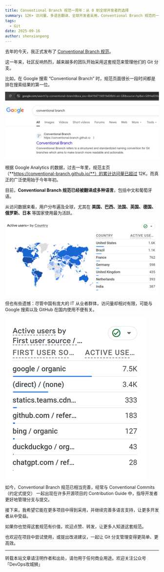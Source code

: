 ```yaml
---
title: Conventional Branch 规范一周年：从 0 到全球开发者的选择
summary: 12K+ 访问量、多语言翻译、全球开发者采用，Conventional Branch 规范的一周年之路
tags:
  - Git
date: 2025-09-16
author: shenxianpeng
---
```


去年的今天，我正式发布了 [Conventional Branch 规范](../conventional-branch)。

这一年来，社区反响热烈，越来越多的团队开始采用这套规范来管理他们的 Git 分支。

比如，在 Google 搜索 “Conventional Branch” 时，规范页面很长一段时间都是排在搜索结果的第一位。

![Google Search](google-search.png)

根据 Google Analytics 的数据，过去一年里，规范主页（**https://conventional-branch.github.io/**）的累计访问量已超过 12K，而真正的广泛使用始于今年年初。

目前，**Conventional Branch 规范已经被翻译成多种语言**，包括中文和葡萄牙语。

从访问数据来看，用户分布遍及全球，尤其在 **美国、巴西、法国、英国、德国、俄罗斯、日本** 等国家使用最为活跃。

![By Country](by-country.png)

但也有些遗憾：尽管中国有庞大的 IT 从业者群体，访问量却相对有限，可能与 Google 搜索以及 GitHub 在国内使用不便有关。

![By Source](by-source.png)

如今，Conventional Branch 规范已相当完善，经常与 Conventional Commits（约定式提交） 一起出现在许多开源项目的 Contribution Guide 中，指导开发者更好地管理分支与提交。

接下来，我希望它能在更多项目中得到采用，并继续完善多语言支持，让更多开发者从中受益。

如果你也觉得这套规范有价值，欢迎点赞、转发，让更多人知道这套规范。

也欢迎在项目中尝试使用，或提出改进建议，一起让 Git 分支管理变得更简单、更高效。

---

转载本站文章请注明作者和出处，请勿用于任何商业用途。欢迎关注公众号「DevOps攻城狮」
